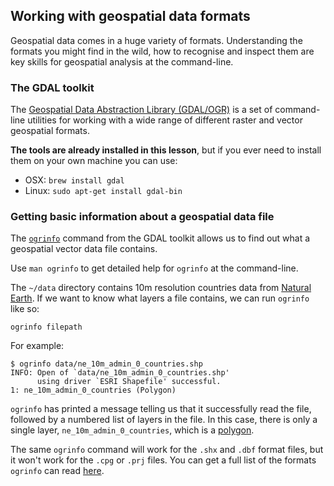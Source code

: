 ## Working with geospatial data formats

Geospatial data comes in a huge variety of formats. Understanding the formats you might find in the wild, how to recognise and inspect them are key skills for geospatial analysis at the command-line.

### The GDAL toolkit

The [Geospatial Data Abstraction Library (GDAL/OGR)](http://www.gdal.org/) is a set of command-line utilities for working with a wide range of different raster and vector geospatial formats.

**The tools are already installed in this lesson**, but if you ever need to install them on your own machine you can use:

- OSX: `brew install gdal`
- Linux: `sudo apt-get install gdal-bin`

### Getting basic information about a geospatial data file

The [`ogrinfo`](http://www.gdal.org/ogrinfo.html) command from the GDAL toolkit allows us to find out what a geospatial vector data file contains.

Use `man ogrinfo` to get detailed help for `ogrinfo` at the command-line.

The `~/data` directory contains 10m resolution countries data from [Natural Earth](www.naturalearthdata.com). If we want to know what layers a file contains, we can run `ogrinfo` like so:

```
ogrinfo filepath
```

For example:

```
$ ogrinfo data/ne_10m_admin_0_countries.shp
INFO: Open of `data/ne_10m_admin_0_countries.shp'
      using driver `ESRI Shapefile' successful.
1: ne_10m_admin_0_countries (Polygon)
```

`ogrinfo` has printed a message telling us that it successfully read the file, followed by a numbered list of layers in the file. In this case, there is only a single layer, `ne_10m_admin_0_countries`, which is a [polygon]().

The same `ogrinfo` command will work for the `.shx` and `.dbf` format files, but it won't work for the `.cpg` or `.prj` files. You can get a full list of the formats `ogrinfo` can read [here](http://www.gdal.org/ogr_formats.html).
